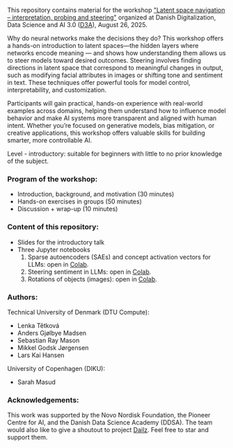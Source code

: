 This repository contains material for the workshop ["Latent space navigation – interpretation, probing and steering"](https://d3aconference.dk/latent-space-navigation-interpretation-probing-and-steering/) organized at Danish Digitalization, Data Science and AI 3.0 ([D3A](https://d3aconference.dk/)), August 26, 2025.

Why do neural networks make the decisions they do? This workshop offers a hands-on introduction to latent spaces—the hidden layers where networks encode meaning — and shows how understanding them allows us to steer models toward desired outcomes. Steering involves finding directions in latent space that correspond to meaningful changes in output, such as modifying facial attributes in images or shifting tone and sentiment in text. These techniques offer powerful tools for model control, interpretability, and customization. 

Participants will gain practical, hands-on experience with real-world examples across domains, helping them understand how to influence model behavior and make AI systems more transparent and aligned with human intent. Whether you’re focused on generative models, bias mitigation, or creative applications, this workshop offers valuable skills for building smarter, more controllable AI.

Level - introductory: suitable for beginners with little to no prior knowledge of the subject.
### Program of the workshop:
- Introduction, background, and motivation (30 minutes)
- Hands-on exercises in groups (50 minutes)
- Discussion + wrap-up (10 minutes)

### Content of this repository:
- Slides for the introductory talk
- Three Jupyter notebooks
    1. Sparse autoencoders (SAEs) and concept activation vectors for LLMs: open in [Colab](https://colab.research.google.com/github/LenkaTetkova/Latent-space-navigation/blob/main/d3a_sae_notebook.ipynb).
    2. Steering sentiment in LLMs: open in [Colab](https://colab.research.google.com/github/LenkaTetkova/Latent-space-navigation/blob/main/steer_sentiment.ipynb).
    3. Rotations of objects (images): open in [Colab](https://colab.research.google.com/github/LenkaTetkova/Latent-space-navigation/blob/main/coil_and_clip_space.ipynb).


### Authors:
Technical University of Denmark (DTU Compute):
- Lenka Tětková
- Anders Gjølbye Madsen
- Sebastian Ray Mason
- Mikkel Godsk Jørgensen
- Lars Kai Hansen

University of Copenhagen (DIKU):
- Sarah Masud


### Acknowledgements:

This work was supported by the Novo Nordisk Foundation, the Pioneer Centre for AI, and the Danish Data Science Academy (DDSA).
The team would also like to give a shoutout to project [Dailz](https://github.com/cardiffnlp/dialz). Feel free to star and support them.
